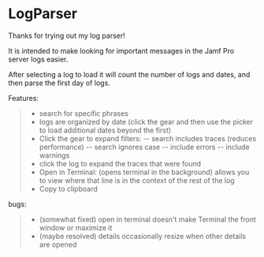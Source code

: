 # LogParser

Thanks for trying out my log parser!

It is intended to make looking for important messages in the Jamf Pro server logs easier.

After selecting a log to load it will count the number of logs and dates, and then parse the first day of logs.

Features:
> - search for specific phrases
> - logs are organized by date (click the gear and then use the picker to load additional dates beyond the first)
> - Click the gear to expand filters:
-- search includes traces (reduces performance)
-- search ignores case
-- include errors
-- include warnings
> - click the log to expand the traces that were found
> - Open in Terminal: (opens terminal in the background) allows you to view where that line is in the context of the rest of the log
> - Copy to clipboard

bugs:
> - (somewhat fixed) open in terminal doesn't make Terminal the front window or maximize it 
> - (maybe resolved) details occasionally resize when other details are opened
